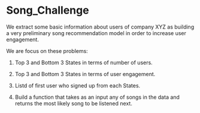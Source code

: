 # Song_Challenge
We extract some basic information about users of company XYZ as building a very preliminary song recommendation model in order to increase user engagement.

We are focus on these problems:

1. Top 3 and Bottom 3 States in terms of number of users.

2. Top 3 and Bottom 3 States in terms of user engagement.

3. Listd of first user who signed up from each States.

4. Build a function that takes as an input any of songs in the data and returns the most likely song to be listened next.
